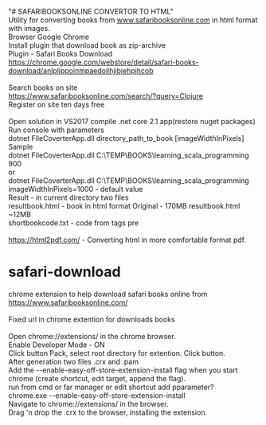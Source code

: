 "# SAFARIBOOKSONLINE CONVERTOR TO HTML"<br> 
Utility for converting books from www.safaribooksonline.com in html format with images.<br>
Browser Google Chrome<br>
Install plugin that download book as zip-archive<br>
Plugin  - Safari Books Download<br>
https://chrome.google.com/webstore/detail/safari-books-download/anlpljppoinmpaedoilhjibjehpjhcob<br>
<br>
Search books on site<br>
https://www.safaribooksonline.com/search/?query=Clojure<br>
Register on site ten days free<br>
<br>
Open solution in VS2017 compile .net core 2.1 app(restore nuget packages)<br>
Run console with parameters<br>
dotnet FileCoverterApp.dll directory_path_to_book [imageWidthInPixels]<br>
Sample<br>
dotnet FileCoverterApp.dll C:\TEMP\BOOKS\learning_scala_programming 900<br>
or<br>
dotnet FileCoverterApp.dll C:\TEMP\BOOKS\learning_scala_programming<br>
imageWidthInPixels=1000 - default value<br>
Result - in current directory two files<br>
resultbook.html - book in html format Original - 170MB  resultbook.html ~12MB<br>
shortbookcode.txt - code from tags pre<br>
<br>
https://html2pdf.com/ - Converting html in more comfortable format pdf.<br>


# safari-download<br>
chrome extension to help download safari books online from https://www.safaribooksonline.com/<br>
<br>
Fixed url in chrome extention for downloads books<br>
<br>
Open chrome://extensions/ in the chrome browser. <br>
Enable Developer Mode - ON<br>
Click button Pack, select root directory for extention. Click button.<br>
After generation two files .crx and .pam<br>
Add the --enable-easy-off-store-extension-install flag when you start chrome (create shortcut, edit target, append the flag).<br>
run from cmd or far manager or edit shortcut add pparameter?<br> 
chrome.exe --enable-easy-off-store-extension-install<br>
Navigate to chrome://extensions/ in the browser.<br>
Drag 'n drop the .crx to the browser, installing the extension.<br>
